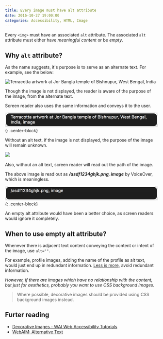 ```yaml
---
title: Every image must have alt attribute
date: 2016-10-27 19:00:00
categories: Accessibility, HTML, Image
---
```


Every `<img>` must have an associated `alt` attribute.
The associated `alt` attribute must either have _meaningful content_ or be _empty_.

## Why `alt` attribute?

As the name suggests, it's purpose is to serve as an alternate text. For example, see the below:

![Terracotta artwork at Jor Bangla temple of Bishnupur, West Bengal, India](/does-not-exist)

Though the image is not displayed, the reader is aware of the purpose of the image, from the alternate text.

Screen reader also uses the same information and conveys it to the user.

![](/images/vo-captions/img-with-alt-text.png){: .center-block}

Without an alt text, if the image is not displayed, the purpose of the image will remain unknown.

<img src="/asdf1234ghjk.png"/>

Also, without an alt text, screen reader will read out the path of the image.

The above image is read out as ___/asdf1234ghjk.png, image___ by VoiceOver, which is meaningless.

![](/images/vo-captions/img-without-alt-text.png){: .center-block}

An empty alt attribute would have been a better choice, as screen readers would ignore it completely.

## When to use empty alt attribute?

Whenever there is adjacent text content conveying the content or intent of the image, use `alt=""`.

For example, profile images, adding the name of the profile as alt text, would just end up in redundant information.
[Less is more](https://www.google.com/#q=less+is+more), avoid redundant information.

_However, if there are images which have no relationship with the content,
but just for aesthetics, probably you want to use CSS background images._

>Where possible, decorative images should be provided using CSS background images instead.

## Furter reading

- [Decorative Images - WAI Web Accessibility Tutorials](https://www.w3.org/WAI/tutorials/images/decorative/)
- [WebAIM: Alternative Text](http://webaim.org/techniques/alttext/)
